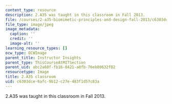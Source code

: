 ```yaml
---
content_type: resource
description: 2.A35 was taught in this classroom in Fall 2013.
file: /courses/2-a35-biomimetic-principles-and-design-fall-2013/c6303dce6afc9b12c27e483f1d57c83a_2.A35_classroom.jpg
file_type: image/jpeg
image_metadata:
  caption: ''
  credit: ''
  image-alt: ''
learning_resource_types: []
ocw_type: OCWImage
parent_title: Instructor Insights
parent_type: ThisCourseAtMITSection
parent_uid: abc2a60f-fb16-8421-a8fb-76eb80632f82
resourcetype: Image
title: 2.A35 classroom
uid: c6303dce-6afc-9b12-c27e-483f1d57c83a
---
```

2.A35 was taught in this classroom in Fall 2013.

